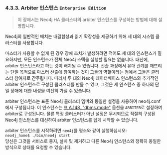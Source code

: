 ### 4.3.3. Arbiter 인스턴스 `Enterprise Edition`
> 이 장에서는 Neo4j HA 클러스터의 arbiter 인스턴스를 구성하는 방법에 대해 설명합니다.

Neo4j의 일반적인 배치는 내결함성과 읽기 확장성을 제공하기 위해 세 대의 시스템 클러스터를 사용합니다.

마스터가 사용할 수 없게 된 경우 장애 조치가 발생하려면 적어도 세 대의 인스턴스가 필요하지만, 모든 인스턴스가 전체 Neo4j 스택을 실행할 필요는 없습니다. 대신에, arbiter 인스턴스라고 하는 것이 배치될 수 있습니다. 선출 과정에서 유대 관계를 깨뜨리는 단일 목적으로 마스터 선출에 참여하는 것이 그들의 역할이라는 점에서 그들은 클러스터 참여자로 간주됩니다. 따라서 두 대의 Neo4j 데이터베이스 인스턴스와 추가적인 arbiter 인스턴스로 구성된 클러스터를 만들 수 있고, 그것은 세 인스턴스 중 하나의 단일 장애에 대한 내성을 여전히 가질 수 있습니다.

arbiter 인스턴스는 표준 Neo4j 클러스터 멤버와 동일한 설정을 사용하여 neo4j.conf에서 구성됩니다. 이 인스턴스는 [표 A.148, "dbms.mode"](https://neo4j.com/docs/operations-manual/3.3/reference/configuration-settings/#config_dbms.mode) 옵션을 `ARBITER`로 설정하여 arbiter로 구성됩니다. 물론 특정 클러스터가 아닌 설정은 무시되므로 적절히 구성된 Neo4j 인스턴스를 대신하여 arbiter 인스턴스를 쉽게 시작할 수 있습니다.

arbiter 인스턴스를 시작하려면 `neo4j`를 평소와 같이 실행하십시오:
<br>`neo4j_home$ ./bin/neo4j start`<br>
당신은 그것을 서비스로 중지, 설치 및 제거하고 다른 Neo4j 인스턴스와 정확히 동일한 방식으로 상태를 요청할 수 있습니다.
